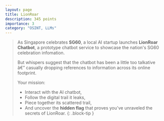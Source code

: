 ```yaml
---
layout: page
title: LionRoar
description: 345 points
importance: 3
category: "OSINT, LLMs"
---
```


> As Singapore celebrates **SG60**, a local AI startup launches **LionRoar Chatbot**, a prototype chatbot service to showcase the nation's SG60 celebration infomation.
>
> But whispers suggest that the chatbot has been a little too talkative â€” casually dropping references to information across its online footprint.
>
> Your mission:
>
> - Interact with the AI chatbot,
> - Follow the digital trail it leaks,
> - Piece together its scattered trail,
> - And uncover the **hidden flag** that proves you've unraveled the secrets of LionRoar.
{: .block-tip }
